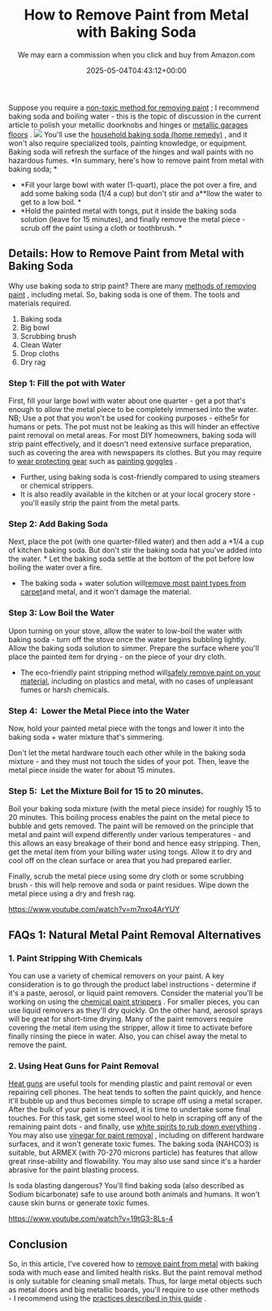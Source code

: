 ﻿---
author: We may earn a commission when you click and buy from Amazon.com
layout: post
title: How to Remove Paint from Metal with Baking Soda
date: '2025-05-04T04:43:12+00:00'
categories:
- DIY Paintings
tags: []
slug: /how-to-remove-paint-from-metal-with-baking-soda/
lastmod: 2025-05-07T12:21:27+03:00
---

Suppose you require a
[non-toxic method for removing paint](https://pestpolicy.com/how-to-remove-paint-from-metal-door/)
; I recommend baking soda and boiling water - this is the topic of discussion in the current article to polish your metallic doorknobs and hinges or
[metallic garages floors](https://pestpolicy.com/best-paint-for-metal-garage-door/)
.
![](/assets/img/12/Pest-Control.jpg)
You'll use the
[household baking soda (home remedy)](https://www.onecrazyhouse.com/40-uses-for-baking-soda/)
, and it won't also require specialized tools, painting knowledge, or equipment. Baking soda will refresh the surface of the hinges and wall paints with no hazardous fumes.
*In summary, here's how to remove paint from metal with baking soda; *
- *Fill your large bowl with water (1-quart), place the pot over a fire, and add some baking soda (1/4 a cup) but don't stir and a**llow the water to get to a low boil. *
- *Hold the painted metal with tongs, put it inside the baking soda solution (leave for 15 minutes), and finally remove the metal piece - scrub off the paint using a cloth or toothbrush. *
## Details: How to Remove Paint from Metal with Baking Soda
Why use baking soda to strip paint? There are many
[methods of removing paint](https://pestpolicy.com/how-to-remove-paint-from-clothes/)
, including metal. So, baking soda is one of them. The tools and materials required.
1. Baking soda
2. Big bowl
3. Scrubbing brush
4. Clean Water
5. Drop cloths
6. Dry rag
### Step 1: Fill the pot with Water
First, fill your large bowl with water about one quarter - get a pot that's enough to allow the metal piece to be completely immersed into the water.
NB; Use a pot that you won't be used for cooking purposes - eithe5r for humans or pets. The pot must not be leaking as this will hinder an effective paint removal on metal areas.
For most DIY homeowners, baking soda will strip paint effectively, and it doesn't need extensive surface preparation, such as covering the area with newspapers its clothes. But you may require to
[wear protecting gear](https://www.osha.gov/personal-protective-equipment)
such as
[painting goggles](https://pestpolicy.com/best-safety-glasses-for-spray-painting/)
.
- Further, using baking soda is cost-friendly compared to using steamers or chemical strippers.
- It is also readily available in the kitchen or at your local grocery store - you'll easily strip the paint from the metal parts.
### Step 2: Add Baking Soda
Next, place the pot (with one quarter-filled water) and then add a
*1/4 a cup of kitchen baking soda. But don't stir the baking soda hat you've added into the water. *
Let the baking soda settle at the bottom of the pot before low boiling the water over a fire.
- The baking soda + water solution will[remove most paint types from carpet](https://pestpolicy.com/how-to-remove-dry-paint-from-carpet/)and metal, and it won't damage the material.
### Step 3: Low Boil the Water
Upon turning on your stove, allow the water to low-boil the water with baking soda - turn off the stove once the water begins bubbling lightly.
Allow the baking soda solution to simmer. Prepare the surface where you'll place the painted item for drying - on the piece of your dry cloth.
- The eco-friendly paint stripping method will[safely remove paint on your material](https://pestpolicy.com/how-to-remove-paint-from-plastic/), including on plastics and metal, with no cases of unpleasant fumes or harsh chemicals.
### Step 4:  Lower the Metal Piece into the Water
Now, hold your painted metal piece with the tongs and lower it into the baking soda + water mixture that's simmering.

Don't let the metal hardware touch each other while in the baking soda mixture - and they must not touch the sides of your pot. Then, leave the metal piece inside the water for about 15 minutes.
### Step 5:  Let the Mixture Boil for 15 to 20 minutes.
Boil your baking soda mixture (with the metal piece inside) for roughly 15 to 20 minutes. This boiling process enables the paint on the metal piece to bubble and gets removed.
The paint will be removed on the principle that metal and paint will expend differently under various temperatures - and this allows an easy breakage of their bond and hence easy stripping.
Then, get the metal item from your billing water using tongs. Allow it to dry and
cool off on the clean surface or area that you had prepared earlier.

Finally, scrub the metal piece using some dry cloth or some scrubbing brush - this will help remove and soda or paint residues. Wipe down the metal piece using a dry and fresh rag.

https://www.youtube.com/watch?v=m7nxo4ArYUY
## FAQs 1: Natural Metal Paint Removal Alternatives
### 1. Paint Stripping With Chemicals
You can use a variety of chemical removers on your paint. A key consideration is to go through the product label instructions - determine if it's a paste, aerosol, or
liquid paint removers.
Consider the material you'll be working on using the
[chemical paint strippers](https://pestpolicy.com/best-paint-strippers/)
. For smaller pieces, you can use liquid removers as they'll dry quickly. On the other hand, aerosol sprays will be great for short-time drying.
Many of the paint removers require covering the metal item using the stripper, allow it time to activate before finally rinsing the piece in water. Also, you can chisel away the metal to remove the paint.
### 2. Using Heat Guns for Paint Removal
[Heat guns](https://pestpolicy.com/best-heat-gun-for-removing-paint/)
are useful tools for mending plastic and paint removal or even repairing cell phones. The heat tends to soften the paint quickly, and hence it'll bubble up and thus becomes simple to scrape off using a metal scraper.
After the bulk of your paint is removed, it is time to undertake some final touches. For this task, get some steel wool to help in scraping off any of the remaining paint dots - and finally, use
[white spirits to rub down everything](https://pestpolicy.com/does-mineral-spirits-remove-paint/)
.
You may also use
[vinegar for paint removal](https://pestpolicy.com/does-vinegar-remove-paint/)
, including on different hardware surfaces, and it won't generate toxic fumes.
The baking soda (NAHCO3) is suitable, but ARMEX (with 70-270 microns particle) has features that allow great rinse-ability and flowability. You may also use sand since it's a harder abrasive for the paint blasting process.

Is soda blasting dangerous? You'll find baking soda (also described as Sodium bicarbonate) safe to use around both animals and humans. It won't cause skin burns or generate toxic fumes.

https://www.youtube.com/watch?v=19tG3-8Ls-4
## Conclusion
So, in this article, I've covered how to
[remove paint from metal](https://pestpolicy.com/how-to-remove-latex-paint-from-metal/)
with baking soda with much ease and limited health risks. But the paint removal method is only suitable for cleaning small metals.
Thus, for large metal objects such as metal doors and big metallic boards, you'll require to use other methods - I recommend using the
[practices described in this guide](https://pestpolicy.com/how-to-remove-paint-from-metal-railing/)
.